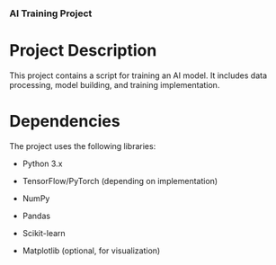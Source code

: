 ### AI Training Project

# Project Description

This project contains a script for training an AI model. It includes data processing, model building, and training implementation.

# Dependencies

The project uses the following libraries:

- Python 3.x

- TensorFlow/PyTorch (depending on implementation)

- NumPy

- Pandas

- Scikit-learn

- Matplotlib (optional, for visualization)
